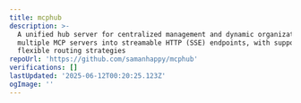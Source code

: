 ```yaml
---
title: mcphub
description: >-
  A unified hub server for centralized management and dynamic organization of
  multiple MCP servers into streamable HTTP (SSE) endpoints, with support for
  flexible routing strategies
repoUrl: 'https://github.com/samanhappy/mcphub'
verifications: []
lastUpdated: '2025-06-12T00:20:25.123Z'
ogImage: ''
---
```


